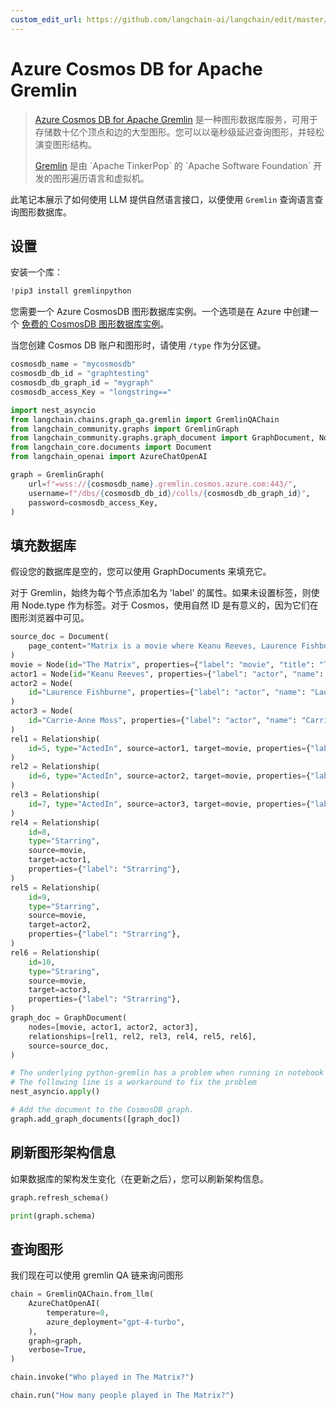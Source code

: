 ```yaml
---
custom_edit_url: https://github.com/langchain-ai/langchain/edit/master/docs/docs/integrations/graphs/azure_cosmosdb_gremlin.ipynb
---
```


# Azure Cosmos DB for Apache Gremlin

>[Azure Cosmos DB for Apache Gremlin](https://learn.microsoft.com/en-us/azure/cosmos-db/gremlin/introduction) 是一种图形数据库服务，可用于存储数十亿个顶点和边的大型图形。您可以以毫秒级延迟查询图形，并轻松演变图形结构。
>
>[Gremlin](https://en.wikipedia.org/wiki/Gremlin_(query_language)) 是由 `Apache TinkerPop` 的 `Apache Software Foundation` 开发的图形遍历语言和虚拟机。

此笔记本展示了如何使用 LLM 提供自然语言接口，以便使用 `Gremlin` 查询语言查询图形数据库。

## 设置

安装一个库：

```python
!pip3 install gremlinpython
```

您需要一个 Azure CosmosDB 图形数据库实例。一个选项是在 Azure 中创建一个 [免费的 CosmosDB 图形数据库实例](https://learn.microsoft.com/en-us/azure/cosmos-db/free-tier)。

当您创建 Cosmos DB 账户和图形时，请使用 `/type` 作为分区键。

```python
cosmosdb_name = "mycosmosdb"
cosmosdb_db_id = "graphtesting"
cosmosdb_db_graph_id = "mygraph"
cosmosdb_access_Key = "longstring=="
```

```python
import nest_asyncio
from langchain.chains.graph_qa.gremlin import GremlinQAChain
from langchain_community.graphs import GremlinGraph
from langchain_community.graphs.graph_document import GraphDocument, Node, Relationship
from langchain_core.documents import Document
from langchain_openai import AzureChatOpenAI
```

```python
graph = GremlinGraph(
    url=f"=wss://{cosmosdb_name}.gremlin.cosmos.azure.com:443/",
    username=f"/dbs/{cosmosdb_db_id}/colls/{cosmosdb_db_graph_id}",
    password=cosmosdb_access_Key,
)
```

## 填充数据库

假设您的数据库是空的，您可以使用 GraphDocuments 来填充它。

对于 Gremlin，始终为每个节点添加名为 'label' 的属性。如果未设置标签，则使用 Node.type 作为标签。对于 Cosmos，使用自然 ID 是有意义的，因为它们在图形浏览器中可见。

```python
source_doc = Document(
    page_content="Matrix is a movie where Keanu Reeves, Laurence Fishburne and Carrie-Anne Moss acted."
)
movie = Node(id="The Matrix", properties={"label": "movie", "title": "The Matrix"})
actor1 = Node(id="Keanu Reeves", properties={"label": "actor", "name": "Keanu Reeves"})
actor2 = Node(
    id="Laurence Fishburne", properties={"label": "actor", "name": "Laurence Fishburne"}
)
actor3 = Node(
    id="Carrie-Anne Moss", properties={"label": "actor", "name": "Carrie-Anne Moss"}
)
rel1 = Relationship(
    id=5, type="ActedIn", source=actor1, target=movie, properties={"label": "ActedIn"}
)
rel2 = Relationship(
    id=6, type="ActedIn", source=actor2, target=movie, properties={"label": "ActedIn"}
)
rel3 = Relationship(
    id=7, type="ActedIn", source=actor3, target=movie, properties={"label": "ActedIn"}
)
rel4 = Relationship(
    id=8,
    type="Starring",
    source=movie,
    target=actor1,
    properties={"label": "Strarring"},
)
rel5 = Relationship(
    id=9,
    type="Starring",
    source=movie,
    target=actor2,
    properties={"label": "Strarring"},
)
rel6 = Relationship(
    id=10,
    type="Straring",
    source=movie,
    target=actor3,
    properties={"label": "Strarring"},
)
graph_doc = GraphDocument(
    nodes=[movie, actor1, actor2, actor3],
    relationships=[rel1, rel2, rel3, rel4, rel5, rel6],
    source=source_doc,
)
```

```python
# The underlying python-gremlin has a problem when running in notebook
# The following line is a workaround to fix the problem
nest_asyncio.apply()

# Add the document to the CosmosDB graph.
graph.add_graph_documents([graph_doc])
```

## 刷新图形架构信息
如果数据库的架构发生变化（在更新之后），您可以刷新架构信息。



```python
graph.refresh_schema()
```


```python
print(graph.schema)
```

## 查询图形

我们现在可以使用 gremlin QA 链来询问图形

```python
chain = GremlinQAChain.from_llm(
    AzureChatOpenAI(
        temperature=0,
        azure_deployment="gpt-4-turbo",
    ),
    graph=graph,
    verbose=True,
)
```

```python
chain.invoke("Who played in The Matrix?")
```

```python
chain.run("How many people played in The Matrix?")
```